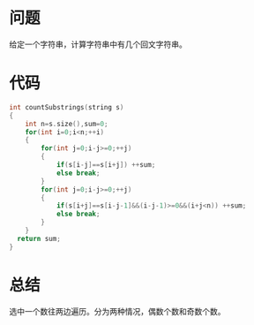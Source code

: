 # 问题
给定一个字符串，计算字符串中有几个回文字符串。
# 代码
```c
int countSubstrings(string s)
{
    int n=s.size(),sum=0;
    for(int i=0;i<n;++i)
    {
        for(int j=0;i-j>=0;++j)
        {
            if(s[i-j]==s[i+j]) ++sum;
            else break;
        }
        for(int j=0;i-j>=0;++j)
        {
            if(s[i+j]==s[i-j-1]&&(i-j-1)>=0&&(i+j<n)) ++sum;
            else break;
        }
    }
  return sum;  
}
```
# 总结
选中一个数往两边遍历。分为两种情况，偶数个数和奇数个数。
